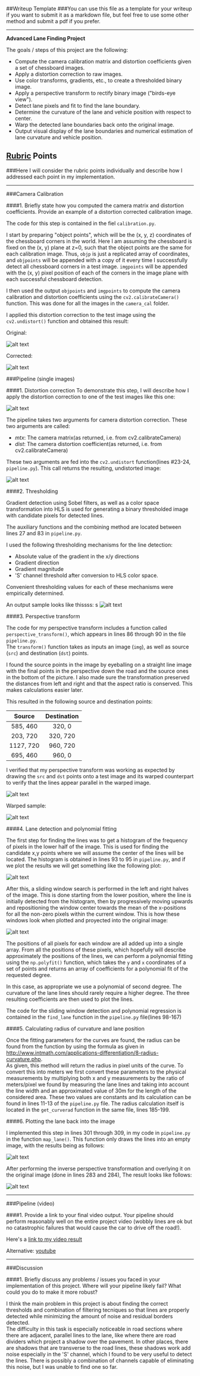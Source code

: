##Writeup Template
###You can use this file as a template for your writeup if you want to submit it as a markdown file, but feel free to use some other method and submit a pdf if you prefer.

---

**Advanced Lane Finding Project**

The goals / steps of this project are the following:

* Compute the camera calibration matrix and distortion coefficients given a set of chessboard images.
* Apply a distortion correction to raw images.
* Use color transforms, gradients, etc., to create a thresholded binary image.
* Apply a perspective transform to rectify binary image ("birds-eye view").
* Detect lane pixels and fit to find the lane boundary.
* Determine the curvature of the lane and vehicle position with respect to center.
* Warp the detected lane boundaries back onto the original image.
* Output visual display of the lane boundaries and numerical estimation of lane curvature and vehicle position.

[//]: # (Image References)

[image0]: ./camera_cal/calibration1.jpg "Original chessboard"
[image1]: ./output_images/calibrated1.jpg "Corrected chessboard"
[image2]: ./output_images/test1_orig.jpg "Original road"
[image3]: ./output_images/test1.jpg_2_undistorted.jpg "Road Transformed"
[image4]: ./output_images/test1.jpg_3_thresholded.jpg "Binary Example"
[image5]: ./output_images/straight_lines1_undistorted_ptransf1.jpg "Warp Example"
[image6]: ./output_images/test1.jpg_4_perspective.jpg "Warp Example"
[image7]: ./output_images/test1.jpg_5_histogram.jpg "Histogram"
[image8]: ./output_images/test1.jpg_windows.jpg "Detected windows"
[image9]: ./output_images/test1.jpg_7_detected_lane.jpg "Detected lane plot"
[image10]: ./output_images/test1.jpg_8_output.jpg "Output"
[video1]: ./solution_video.mp4 "Video"

## [Rubric](https://review.udacity.com/#!/rubrics/571/view) Points
###Here I will consider the rubric points individually and describe how I addressed each point in my implementation.  

---
###Camera Calibration

####1. Briefly state how you computed the camera matrix and distortion coefficients. Provide an example of a distortion corrected calibration image.

The code for this step is contained in the fiel `calibration.py`.  

I start by preparing "object points", which will be the (x, y, z) coordinates of the chessboard corners in the world. 
Here I am assuming the chessboard is fixed on the (x, y) plane at z=0, such that the object points are the same for each
 calibration image.  Thus, `objp` is just a replicated array of coordinates, and `objpoints` will be appended with a 
 copy of it every time I successfully detect all chessboard corners in a test image.  `imgpoints` will be appended with
  the (x, y) pixel position of each of the corners in the image plane with each successful chessboard detection.  

I then used the output `objpoints` and `imgpoints` to compute the camera calibration and distortion coefficients
 using the `cv2.calibrateCamera()` function.
   This was done for all the images in the `camera_cal` folder.  
 
 I applied this distortion correction to the test image using the
  `cv2.undistort()` function and obtained this result: 

Original: 

![alt text][image0]

Corrected:

![alt text][image1]

###Pipeline (single images)

####1. Distortion correction
To demonstrate this step, I will describe how I apply the distortion correction to one of the test images like this one:

![alt text][image2]

The pipeline takes two arguments for camera distortion correction. These two arguments are called:
- *mtx*: The camera matrix(as returned, i.e. from cv2.calibrateCamera)
- *dist*: The camera distortion coefficient(as returned, i.e. from cv2.calibrateCamera)

These two arguments are fed into the `cv2.undistort` function(lines #23-24, `pipeline.py`). This call returns the resulting,
undistorted image:

![alt text][image3]

####2. Thresholding

Gradient detection using Sobel filters, as well as a color space transformation into
 HLS is used for generating a binary thresholded image with candidate pixels for detected lines.

The auxiliary functions and the combining method are located between lines 27 and 83 in `pipeline.py`.

I used the following thresholding mechanisms for the line detection:
- Absolute value of the gradient in the x/y directions
- Gradient direction
- Gradient magnitude
- 'S' channel threshold after conversion to HLS color space. 

Convenient thresholding values for each of these mechanisms were empirically determined.

An output sample looks like thissss:
s
![alt text][image4]

####3. Perspective transform


The code for my perspective transform includes a function called `perspective_transform()`, 
which appears in lines 86 through 90 in the file `pipeline.py`.  
The `transform()` function takes as inputs an image (`img`), as well as source (`src`) and destination (`dst`) points.  

I found the source points in the image by eyeballing on a straight line image with the final points in the perspective
down the road and the source ones in the bottom of the picture. I also made sure the transformation preserved the
distances from left and right and that the aspect ratio is conserved. This makes calculations easier later.

This resulted in the following source and destination points:

| Source        | Destination   | 
|:-------------:|:-------------:| 
| 585, 460      | 320, 0        | 
| 203, 720      | 320, 720      |
| 1127, 720     | 960, 720      |
| 695, 460      | 960, 0        |

I verified that my perspective transform was working as expected by drawing the `src` and `dst` points onto a test 
image and its warped counterpart to verify that the lines appear parallel in the warped image.

![alt text][image5]

Warped sample:

![alt text][image6]

####4. Lane detection and polynomial fitting

The first step for finding the lines was to get a histogram of the frequency of pixels in the lower half of the image.
This is used for finding the candidate x,y points where we will assume the center of the lines will be located.
The histogram is obtained in lines 93 to 95 in `pipeline.py`, and if we plot the results we will get something
like the following plot:

![alt text][image7]

After this, a sliding window search is performed in the left and right halves of the image. This is done
starting from the lower position, where the line is initially detected from the histogram, then
by progressively moving upwards and repositioning the window center towards the mean of the x-positions 
for all the non-zero pixels within the current window.
This is how these windows look when plotted and proyected into the original image:

![alt text][image8]

The positions of all pixels for each window are all added up into a single array. From all the positions of these pixels,
which hopefully will describe approximately the positions of the lines, we can perform a polynomial fitting using 
the `np.polyfit()` function, which takes the `y` and `x` coordinates of a set of points and returns an array
 of coefficients for a polynomial fit of the requested degree.
 
 In this case, as appropriate we use a polynomial of second degree. The curvature of the lane lines should rarely require
 a higher degree. The three resulting coefficients are then used to plot the lines.
 
 The code for the sliding window detection and polynomial regression is contained in the `find_lane` function 
 in the `pipeline.py` file(lines 98-167)

####5. Calculating radius of curvature and lane position

Once the fitting parameters for the curves are found, the radius can be found from the function by using the formula as given
in http://www.intmath.com/applications-differentiation/8-radius-curvature.php.  
As  given, this method will return the radius in pixel units of the curve. To convert this into meters we first convert
these parameters to the physical measurements by multiplying both x and y measurements by the ratio of meters/pixel we
found by measuring the lane lines and taking into account the line width and an approximated value of 30m for the length
of the considered area. These two values are constants and its calculation can be found in lines 11-13 of the `pipeline.py`
 file. The radius calculation itself is located in the `get_curverad` function in the same file, lines 185-199.
   

####6. Plotting the lane back into the image

I implemented this step in lines 301 through 309, in my code in `pipeline.py` in the function `map_lane()`.
This function only draws the lines into an empty image, with the results being as follows:

![alt text][image9]

After performing the inverse perspective transformation and overlying it on the original image (done in lines 283 and 284),
The result looks like follows:

![alt text][image10]

---

###Pipeline (video)

####1. Provide a link to your final video output.  Your pipeline should perform reasonably well on the entire project video (wobbly lines are ok but no catastrophic failures that would cause the car to drive off the road!).

Here's a [link to my video result](./solution_video.mp4)

Alternative: [youtube](https://www.youtube.com/watch?v=ur_vsFF68kA&feature=youtu.be)

---

###Discussion

####1. Briefly discuss any problems / issues you faced in your implementation of this project. Where will your pipeline likely fail?  What could you do to make it more robust?

I think the main problem in this project is about finding the correct thresholds and combination of filtering tecniques
 so that lines are properly detected while minimizing the amount of noise and residual borders detected.  
The difficulty in this task is especially noticeable in road sections where there are adjacent, parallel lines to the lane,
 like where there are road dividers which project a shadow over the pavement. In other places, there are shadows
 that are transverse to the road lines, these shadows work add noise especially in the 'S' channel, which I found to
 be very useful to detect the lines. There is possibly a combination of channels capable of eliminating this noise, but I was unable
 to find one so far.